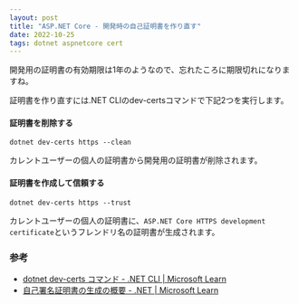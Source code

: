 ```yaml
---
layout: post
title: "ASP.NET Core - 開発時の自己証明書を作り直す"
date: 2022-10-25
tags: dotnet aspnetcore cert
---
```


開発用の証明書の有効期限は1年のようなので、忘れたころに期限切れになりますね。

証明書を作り直すには.NET CLIのdev-certsコマンドで下記2つを実行します。

#### 証明書を削除する

```batch
dotnet dev-certs https --clean
```

カレントユーザーの個人の証明書から開発用の証明書が削除されます。

#### 証明書を作成して信頼する

```batch
dotnet dev-certs https --trust
```

カレントユーザーの個人の証明書に、`ASP.NET Core HTTPS development certificate`というフレンドリ名の証明書が生成されます。


### 参考
- [dotnet dev-certs コマンド - .NET CLI &#124; Microsoft Learn](https://learn.microsoft.com/ja-jp/dotnet/core/tools/dotnet-dev-certs)
- [自己署名証明書の生成の概要 - .NET &#124; Microsoft Learn](https://learn.microsoft.com/ja-jp/dotnet/core/additional-tools/self-signed-certificates-guide)
